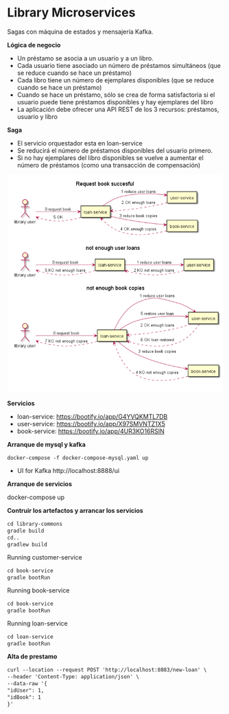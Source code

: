 # Library Microservices
Sagas con máquina de estados y mensajería Kafka.

**Lógica de negocio**

* Un préstamo se asocia a un usuario y a un libro.
* Cada usuario tiene asociado un número de préstamos simultáneos (que se reduce cuando se hace un préstamo)
* Cada libro tiene un número de ejemplares disponibles (que se reduce cuando se hace un préstamo)
* Cuando se hace un préstamo, sólo se crea de forma satisfactoria si el usuario puede tiene préstamos disponibles y hay ejemplares del libro
* La aplicación debe ofrecer una API REST de los 3 recursos: préstamos, usuario y libro

**Saga**

* El servicio orquestador esta en loan-service
* Se reducirá el número de préstamos disponibles del usuario primero.
* Si no hay ejemplares del libro disponibles se vuelve a aumentar el número de préstamos (como una transacción de compensación)

![cases](doc/cases.png)

**Servicios**

* loan-service: https://bootify.io/app/G4YVQKMTL7DB
* user-service: https://bootify.io/app/X97SMVNTZ1X5
* book-service: https://bootify.io/app/4UR3KO16RSIN

**Arranque de mysql y kafka**

	docker-compose -f docker-compose-mysql.yaml up

* UI for Kafka http://localhost:8888/ui


**Arranque de servicios**

docker-compose up

**Contruir los artefactos y arrancar los servicios**

    cd library-commons
    gradle build
    cd..
    gradlew build

Running customer-service

    cd book-service
    gradle bootRun

Running book-service

    cd book-service 
    gradle bootRun

Running loan-service

    cd loan-service 
    gradle bootRun

**Alta de prestamo**

    curl --location --request POST 'http://localhost:8083/new-loan' \
    --header 'Content-Type: application/json' \
    --data-raw '{
    "idUser": 1,
    "idBook": 1
    }'



